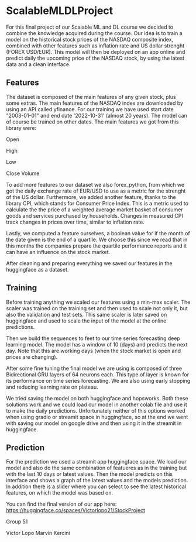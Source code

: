 # ScalableMLDLProject

For this final project of our Scalable ML and DL course we decided to combine the knowledge acquired during the course. Our idea is to train a model on the historical stock prices of the NASDAQ composite index, combined with other features such as inflation rate and US dollar strenght (FOREX USD/EUR). This model will then be deployed on an app online and predict daily the upcoming price of the NASDAQ stock, by using the latest data and a clean interface.

## Features

The dataset is composed of the main features of any given stock, plus some extras. The main features of the NASDAQ index are downloaded by using an API called yfinance. For our training we have used start date "2003-01-01" and end date '2022-10-31' (almost 20 years). The model can of course be trained on other dates. The main features we got from this library were:

Open

High

Low

Close	Volume


To add more features to our dataset we also forex_python, from which we got the daily exchange rate of EUR/USD to use as a metric for the strenght of the US dollar. Furthermore, we added another feature, thanks to the library CPI, which stands for Consumer Price Index. This is a metric used to calculate the the price of a weighted average market basket of consumer goods and services purchased by households. Changes in measured CPI track changes in prices over time, similar to inflation rate.

Lastly, we computed a feature ourselves, a boolean value for if the month of the date given is the end of a quartile. We choose this since we read that in this months the companies prepare the quartile performance reports and it can have an influence on the stock market.

After cleaning and preparing everything we saved our features in the huggingface as a dataset.



## Training

Before training anything we scaled our features using a min-max scaler. The scaler was trained on the training set and then used to scale not only it, but also the validation and test sets. This same scaler is later saved on huggingface and used to scale the input of the model at the online predictions.

Then we build the sequences to feet to our time series forecasting deep learning model. The model has a window of 10 (days) and predicts the next day. Note that this are working days (when the stock market is open and prices are changing).

After some fine tuning the final model we are using is composed of three Bidirectional GRU layers of 64 neurons each. This type of layer is known for its performance on time series forecasting. We are also using early stopping and reducing learning rate on plateau.

We tried saving the model on both huggingface and hopsworks. Both these solutions work and we could load our model in another colab file and use it to make the daily predictions. Unfortunately neither of this options worked when using gradio or streamit space in huggingface, so at the end we went with saving our model on google drive and then using it in the streamit in huggingface.



## Prediction

For the prediction we used a streamit app huggingface space. We load our model and also do the same combination of featueres as in the training but with the last 10 days or latest values. Then the model predicts on this interface and shows a graph of the latest values and the models prediction. In addition there is a slider where you can select to see the latest historical features, on which the model was based on.

You can find the final version of our app here: https://huggingface.co/spaces/Victorlopo21/StockProject


Group 51

Victor Lopo
Marvin Kercini
